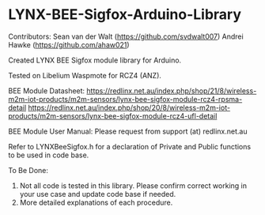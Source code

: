 # LYNX-BEE-Sigfox-Arduino-Library


Contributors:
Sean van der Walt (https://github.com/svdwalt007)
Andrei Hawke (https://github.com/ahaw021)

Created LYNX BEE Sigfox module library for Arduino.

Tested on Libelium Waspmote for RCZ4 (ANZ).

BEE Module Datasheet: 
https://redlinx.net.au/index.php/shop/21/8/wireless-m2m-iot-products/m2m-sensors/lynx-bee-sigfox-module-rcz4-rpsma-detail
https://redlinx.net.au/index.php/shop/20/8/wireless-m2m-iot-products/m2m-sensors/lynx-bee-sigfox-module-rcz4-ufl-detail

BEE Module User Manual:
Please request from support (at) redlinx.net.au

Refer to LYNXBeeSigfox.h for a declaration of Private and Public functions to be used in code base.

To Be Done:
1. Not all code is tested in this library. Please confirm correct working in your use case and update code base if needed.
2. More detailed explanations of each procedure.
